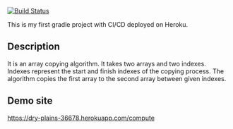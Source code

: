 [![Build Status](https://travis-ci.com/aozpolat/Bil481-Task.svg?branch=main)](https://travis-ci.com/aozpolat/Bil481-Task)

This is my first gradle project with CI/CD deployed on Heroku.
## Description
It is an array copying algorithm. It takes two arrays and two indexes. Indexes represent the start and finish indexes of the copying process. The algorithm copies the first array to the second array between given indexes. 


## Demo site 

https://dry-plains-36678.herokuapp.com/compute
